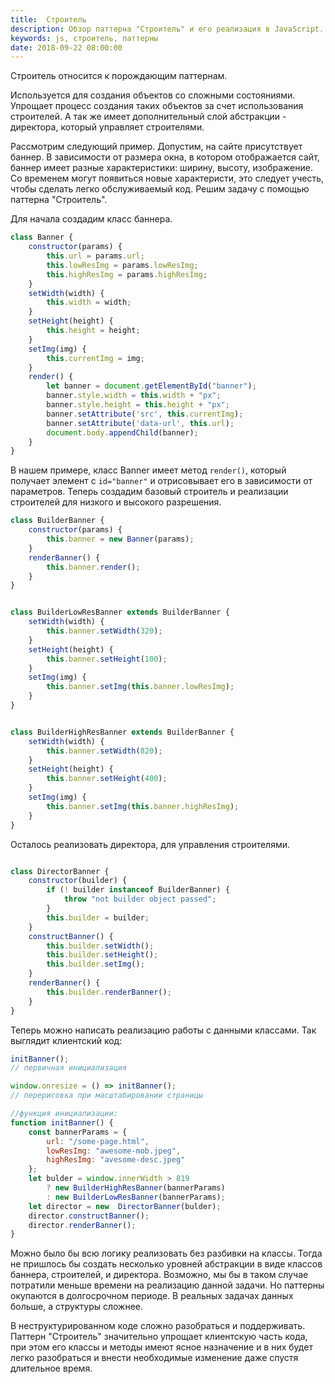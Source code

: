 ```yaml
---
title:  Строитель
description: Обзор паттерна "Строитель" и его реализация в JavaScript.
keywords: js, строитель, паттерны
date: 2018-09-22 08:00:00
---
```


Строитель относится к порождающим паттернам.

Используется для создания объектов со сложными состояниями. Упрощает процесс создания таких объектов за счет использования строителей. А так же имеет дополнительный слой абстракции - директора, который управляет строителями.

Рассмотрим следующий пример. Допустим, на сайте присутствует баннер. В зависимости от размера окна, в котором отображается сайт, баннер имеет разные характеристики: ширину, высоту, изображение. Со временем могут появиться новые характеристи, это следует учесть, чтобы сделать легко обслуживаемый код. Решим задачу с помощью паттерна "Строитель".

Для начала создадим класс баннера.

```js
class Banner {
    constructor(params) {
        this.url = params.url;
        this.lowResImg = params.lowResImg;
        this.highResImg = params.highResImg;
    }
    setWidth(width) {
        this.width = width;
    }
    setHeight(height) {
        this.height = height;
    }
    setImg(img) {
        this.currentImg = img;
    }
    render() {
        let banner = document.getElementById("banner");
        banner.style.width = this.width + "px";
        banner.style.height = this.height + "px";
        banner.setAttribute('src', this.currentImg);
        banner.setAttribute('data-url', this.url);
        document.body.appendChild(banner);
    }
}
```

В нашем примере, класс Banner имеет метод `render()`, который получает элемент с `id="banner"` и отрисовывает его в зависимости от параметров.
Теперь создадим базовый строитель и реализации строителей для низкого и высокого разрешения.

```js
class BuilderBanner {
    constructor(params) {
        this.banner = new Banner(params);
    }
    renderBanner() {
        this.banner.render();
    }
}


class BuilderLowResBanner extends BuilderBanner {
    setWidth(width) {
        this.banner.setWidth(320);
    }
    setHeight(height) {
        this.banner.setHeight(100);
    }
    setImg(img) {
        this.banner.setImg(this.banner.lowResImg);
    }
}


class BuilderHighResBanner extends BuilderBanner {
    setWidth(width) {
        this.banner.setWidth(820);
    }
    setHeight(height) {
        this.banner.setHeight(400);
    }
    setImg(img) {
        this.banner.setImg(this.banner.highResImg);
    }
}
```

Осталось реализовать директора, для управления строителями.

```js

class DirectorBanner {
    constructor(builder) {
        if (! builder instanceof BuilderBanner) {
            throw "not builder object passed";
        }
        this.builder = builder;
    }
    constructBanner() {
        this.builder.setWidth();
        this.builder.setHeight();
        this.builder.setImg();
    }
    renderBanner() {
        this.builder.renderBanner();
    }
}
```

Теперь можно написать реализацию работы с данными классами. Так выглядит клиентский код:

```js
initBanner(); 
// первичная инициализация

window.onresize = () => initBanner(); 
// перерисовка при масштабировании страницы

//функция инициализации:
function initBanner() {
    const bannerParams = {
        url: "/some-page.html",
        lowResImg: "awesome-mob.jpeg",
        highResImg: "avesome-desc.jpeg"
    };
    let bulder = window.innerWidth > 819 
        ? new BuilderHighResBanner(bannerParams)
        : new BuilderLowResBanner(bannerParams);
    let director = new  DirectorBanner(bulder);
    director.constructBanner();
    director.renderBanner();
}
```

Можно было бы всю логику реализовать без разбивки на классы. Тогда не пришлось бы создать несколько уровней абстракции в виде классов баннера, строителей, и директора. Возможно, мы бы в таком случае потратили меньше времени на реализацию данной задачи. Но паттерны окупаются в долгосрочном периоде. В реальных задачах данных больше, а структуры сложнее. 

В неструктурированном коде сложно разобраться и поддерживать. Паттерн "Строитель" значительно упрощает клиентскую часть кода, при этом его классы и методы имеют ясное назначение и в них будет легко разобраться и внести необходимые изменение даже спустя длительное время.